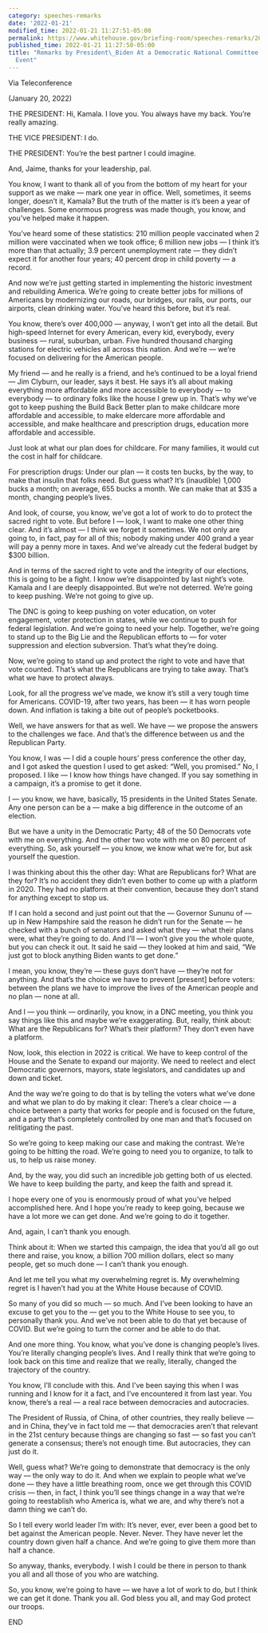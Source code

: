 ```yaml
---
category: speeches-remarks
date: '2022-01-21'
modified_time: 2022-01-21 11:27:51-05:00
permalink: https://www.whitehouse.gov/briefing-room/speeches-remarks/2022/01/21/remarks-by-president-biden-at-a-democratic-national-committee-grassroots-event/
published_time: 2022-01-21 11:27:50-05:00
title: "Remarks by President\_Biden At a Democratic National Committee Grassroots\_\
  Event"
---
```

 
Via Teleconference  
  
(January 20, 2022)

THE PRESIDENT: Hi, Kamala. I love you. You always have my back. You’re
really amazing.

THE VICE PRESIDENT: I do.

THE PRESIDENT: You’re the best partner I could imagine.

And, Jaime, thanks for your leadership, pal.

You know, I want to thank all of you from the bottom of my heart for
your support as we make — mark one year in office. Well, sometimes, it
seems longer, doesn’t it, Kamala? But the truth of the matter is it’s
been a year of challenges. Some enormous progress was made though, you
know, and you’ve helped make it happen.

You’ve heard some of these statistics: 210 million people vaccinated
when 2 million were vaccinated when we took office; 6 million new jobs —
I think it’s more than that actually; 3.9 percent unemployment rate —
they didn’t expect it for another four years; 40 percent drop in child
poverty — a record.

And now we’re just getting started in implementing the historic
investment and rebuilding America. We’re going to create better jobs for
millions of Americans by modernizing our roads, our bridges, our rails,
our ports, our airports, clean drinking water. You’ve heard this before,
but it’s real.

You know, there’s over 400,000 — anyway, I won’t get into all the
detail. But high-speed Internet for every American, every kid,
everybody, every business — rural, suburban, urban. Five hundred
thousand charging stations for electric vehicles all across this nation.
And we’re — we’re focused on delivering for the American people.

My friend — and he really is a friend, and he’s continued to be a loyal
friend — Jim Clyburn, our leader, says it best. He says it’s all about
making everything more affordable and more accessible to everybody — to
everybody — to ordinary folks like the house I grew up in. That’s why
we’ve got to keep pushing the Build Back Better plan to make childcare
more affordable and accessible, to make eldercare more affordable and
accessible, and make healthcare and prescription drugs, education more
affordable and accessible.

Just look at what our plan does for childcare. For many families, it
would cut the cost in half for childcare.

For prescription drugs: Under our plan — it costs ten bucks, by the way,
to make that insulin that folks need. But guess what? It’s (inaudible)
1,000 bucks a month; on average, 655 bucks a month. We can make that at
$35 a month, changing people’s lives.

And look, of course, you know, we’ve got a lot of work to do to protect
the sacred right to vote. But before I — look, I want to make one other
thing clear. And it’s almost — I think we forget it sometimes. We not
only are going to, in fact, pay for all of this; nobody making under 400
grand a year will pay a penny more in taxes. And we’ve already cut the
federal budget by $300 billion.

And in terms of the sacred right to vote and the integrity of our
elections, this is going to be a fight. I know we’re disappointed by
last night’s vote. Kamala and I are deeply disappointed. But we’re not
deterred. We’re going to keep pushing. We’re not going to give up.

The DNC is going to keep pushing on voter education, on voter
engagement, voter protection in states, while we continue to push for
federal legislation. And we’re going to need your help. Together, we’re
going to stand up to the Big Lie and the Republican efforts to — for
voter suppression and election subversion. That’s what they’re doing.

Now, we’re going to stand up and protect the right to vote and have that
vote counted. That’s what the Republicans are trying to take away.
That’s what we have to protect always.

Look, for all the progress we’ve made, we know it’s still a very tough
time for Americans. COVID-19, after two years, has been — it has worn
people down. And inflation is taking a bite out of people’s pocketbooks.

Well, we have answers for that as well. We have — we propose the answers
to the challenges we face. And that’s the difference between us and the
Republican Party.

You know, I was — I did a couple hours’ press conference the other day,
and I got asked the question I used to get asked: “Well, you promised.”
No, I proposed. I like — I know how things have changed. If you say
something in a campaign, it’s a promise to get it done.

I — you know, we have, basically, 15 presidents in the United States
Senate. Any one person can be a — make a big difference in the outcome
of an election.

But we have a unity in the Democratic Party; 48 of the 50 Democrats vote
with me on everything. And the other two vote with me on 80 percent of
everything. So, ask yourself — you know, we know what we’re for, but ask
yourself the question.

I was thinking about this the other day: What are Republicans for? What
are they for? It’s no accident they didn’t even bother to come up with a
platform in 2020. They had no platform at their convention, because they
don’t stand for anything except to stop us.

If I can hold a second and just point out that the — Governor Sununu of
— up in New Hampshire said the reason he didn’t run for the Senate — he
checked with a bunch of senators and asked what they — what their plans
were, what they’re going to do. And I’ll — I won’t give you the whole
quote, but you can check it out. It said he said — they looked at him
and said, “We just got to block anything Biden wants to get done.”

I mean, you know, they’re — these guys don’t have — they’re not for
anything. And that’s the choice we have to prevent \[present\] before
voters: between the plans we have to improve the lives of the American
people and no plan — none at all.

And I — you think — ordinarily, you know, in a DNC meeting, you think
you say things like this and maybe we’re exaggerating. But, really,
think about: What are the Republicans for? What’s their platform? They
don’t even have a platform.

Now, look, this election in 2022 is critical. We have to keep control of
the House and the Senate to expand our majority. We need to reelect and
elect Democratic governors, mayors, state legislators, and candidates up
and down and ticket.

And the way we’re going to do that is by telling the voters what we’ve
done and what we plan to do by making it clear: There’s a clear choice —
a choice between a party that works for people and is focused on the
future, and a party that’s completely controlled by one man and that’s
focused on relitigating the past.

So we’re going to keep making our case and making the contrast. We’re
going to be hitting the road. We’re going to need you to organize, to
talk to us, to help us raise money.

And, by the way, you did such an incredible job getting both of us
elected. We have to keep building the party, and keep the faith and
spread it.

I hope every one of you is enormously proud of what you’ve helped
accomplished here. And I hope you’re ready to keep going, because we
have a lot more we can get done. And we’re going to do it together.

And, again, I can’t thank you enough.

Think about it: When we started this campaign, the idea that you’d all
go out there and raise, you know, a billion 700 million dollars, elect
so many people, get so much done — I can’t thank you enough.

And let me tell you what my overwhelming regret is. My overwhelming
regret is I haven’t had you at the White House because of COVID.

So many of you did so much — so much. And I’ve been looking to have an
excuse to get you to the — get you to the White House to see you, to
personally thank you. And we’ve not been able to do that yet because of
COVID. But we’re going to turn the corner and be able to do that.

And one more thing. You know, what you’ve done is changing people’s
lives. You’re literally changing people’s lives. And I really think that
we’re going to look back on this time and realize that we really,
literally, changed the trajectory of the country.

You know, I’ll conclude with this. And I’ve been saying this when I was
running and I know for it a fact, and I’ve encountered it from last
year. You know, there’s a real — a real race between democracies and
autocracies.

The President of Russia, of China, of other countries, they really
believe — and in China, they’ve in fact told me — that democracies
aren’t that relevant in the 21st century because things are changing so
fast — so fast you can’t generate a consensus; there’s not enough time.
But autocracies, they can just do it.

Well, guess what? We’re going to demonstrate that democracy is the only
way — the only way to do it. And when we explain to people what we’ve
done — they have a little breathing room, once we get through this COVID
crisis — then, in fact, I think you’ll see things change in a way that
we’re going to reestablish who America is, what we are, and why there’s
not a damn thing we can’t do.

So I tell every world leader I’m with: It’s never, ever, ever been a
good bet to bet against the American people. Never. Never. They have
never let the country down given half a chance. And we’re going to give
them more than half a chance.

So anyway, thanks, everybody. I wish I could be there in person to thank
you all and all those of you who are watching.

So, you know, we’re going to have — we have a lot of work to do, but I
think we can get it done. Thank you all. God bless you all, and may God
protect our troops.

END
